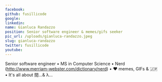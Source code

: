 ```yaml
---
facebook: 
github: fusillicode
google: 
linkedin: 
name: Gianluca Randazzo
position: Senior software engineer & memes/gifs seeker
pic_url: /uploads/gianluca-randazzo.jpeg
slug: gianluca-randazzo
twitter: fusillicode
youtube: 
---
```

Senior software engineer • MS in Computer Science • Nerd (http://www.merriam-webster.com/dictionary/nerd) • ❤️ memes, GIFs & 🇯🇵 • It's all about 間...& λ...
